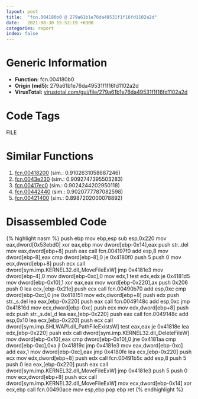 ```yaml
---
layout: post
title:  "fcn.004180b0 @ 279a61b1e76da49531f1f16fd1102a2d"
date:   2021-08-30 15:52:19 +0300
categories: report
index: false
---
```


# Generic Information
- **Function:** fcn.004180b0
- **Origin (md5):** 279a61b1e76da49531f1f16fd1102a2d
- **VirusTotal:** [virustotal.com/gui/file/279a61b1e76da49531f1f16fd1102a2d][virustotal_ref]

# Code Tags
<span class="tag" id="FILE">FILE</span>


# Similar Functions

1. [fcn.00418200][similar_1_ref] (sim.: 0.9102631058687246)
2. [fcn.0043e230][similar_2_ref] (sim.: 0.9092747395503283)
3. [fcn.00417ec0][similar_3_ref] (sim.: 0.9024244202950118)
4. [fcn.00442440][similar_4_ref] (sim.: 0.9020777787082598)
5. [fcn.00421400][similar_5_ref] (sim.: 0.8987202000078892)


# Disassembled Code

{% highlight nasm %}
push ebp
mov ebp,esp
sub esp,0x220
mov eax,dword[0x53ebd0]
xor eax,ebp
mov dword[ebp-0x14],eax
push str..del
mov eax,dword[ebp+8]
push eax
call fcn.004197f0
add esp,8
mov dword[ebp-8],eax
cmp dword[ebp-8],0
je 0x4180f0
push 5
push 0
mov ecx,dword[ebp+8]
push ecx
call dword[sym.imp.KERNEL32.dll_MoveFileExW]
jmp 0x4181e3
mov dword[ebp-4],0
mov dword[ebp-0xc],0
mov edx,1
test edx,edx
je 0x4181d5
mov dword[ebp-0x10],1
xor eax,eax
mov word[ebp-0x220],ax
push 0x206
push 0
lea ecx,[ebp-0x21e]
push ecx
call fcn.00490b70
add esp,0xc
cmp dword[ebp-0xc],0
jne 0x418151
mov edx,dword[ebp+8]
push edx
push str._s.del
lea eax,[ebp-0x220]
push eax
call fcn.0049148c
add esp,0xc
jmp 0x41816d
mov ecx,dword[ebp-0xc]
push ecx
mov edx,dword[ebp+8]
push edx
push str._s.del_d
lea eax,[ebp-0x220]
push eax
call fcn.0049148c
add esp,0x10
lea ecx,[ebp-0x220]
push ecx
call dword[sym.imp.SHLWAPI.dll_PathFileExistsW]
test eax,eax
je 0x41818e
lea edx,[ebp-0x220]
push edx
call dword[sym.imp.KERNEL32.dll_DeleteFileW]
mov dword[ebp-0x10],eax
cmp dword[ebp-0x10],0
jne 0x4181aa
cmp dword[ebp-0xc],0xa
jl 0x41819c
jmp 0x4181e3
mov eax,dword[ebp-0xc]
add eax,1
mov dword[ebp-0xc],eax
jmp 0x4180fe
lea ecx,[ebp-0x220]
push ecx
mov edx,dword[ebp+8]
push edx
call fcn.00491b5c
add esp,8
push 5
push 0
lea eax,[ebp-0x220]
push eax
call dword[sym.imp.KERNEL32.dll_MoveFileExW]
jmp 0x4181e3
push 5
push 0
mov ecx,dword[ebp+8]
push ecx
call dword[sym.imp.KERNEL32.dll_MoveFileExW]
mov ecx,dword[ebp-0x14]
xor ecx,ebp
call fcn.00490ace
mov esp,ebp
pop ebp
ret 
{% endhighlight %}


[similar_1_ref]: /report/fcn.00418200@279a61b1e76da49531f1f16fd1102a2d
[similar_2_ref]: /report/fcn.0043e230@17d73cbafe6dd96dd6f2291fab06fbb5
[similar_3_ref]: /report/fcn.00417ec0@279a61b1e76da49531f1f16fd1102a2d
[similar_4_ref]: /report/fcn.00442440@1160595edb203a63cb2ca3ce2ff04f47
[similar_5_ref]: /report/fcn.00421400@4fe38de7c6c86a1bad209560fa052231
[virustotal_ref]: https://www.virustotal.com/gui/file/279a61b1e76da49531f1f16fd1102a2d